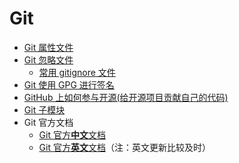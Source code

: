 # Git
- [Git 属性文件](gitattributes.md)
- [Git 忽略文件](gitignore.md)
  * [常用 gitignore 文件](./常用gitignore文件)
- [Git 使用 GPG 进行签名](GPGsigning.md)
- [GitHub 上如何参与开源(给开源项目贡献自己的代码)](pullrequest.md)
- [Git 子模块](gitmodules.md)
- Git 官方文档
  * [Git 官方**中文**文档](https://git-scm.com/book/zh/)
  * [Git 官方**英文**文档](https://git-scm.com/docs/)（注：英文更新比较及时）
